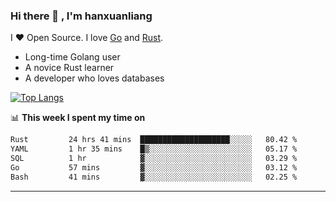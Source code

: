 ### Hi there 👋 , I'm hanxuanliang

<!--
**hanxuanliang/hanxuanliang** is a ✨ _special_ ✨ repository because its `README.md` (this file) appears on your GitHub profile.

Here are some ideas to get you started:

- 🔭 I’m currently working on ...
- 🌱 I’m currently learning ...
- 👯 I’m looking to collaborate on ...
- 🤔 I’m looking for help with ...
- 💬 Ask me about ...
- 📫 How to reach me: ...
- 😄 Pronouns: ...
- ⚡ Fun fact: ...
-->
I ❤ Open Source. I love [Go](https://golang.org) and [Rust](https://www.rust-lang.org/zh-CN/).

* Long-time Golang user
* A novice Rust learner
* A developer who loves databases

[![Top Langs](https://github-readme-stats.vercel.app/api?username=hanxuanliang&show_icons=true&count_private=true&line_height=40)](https://github.com/anuraghazra/github-readme-stats)

📊 **This week I spent my time on**
<!--START_SECTION:waka-->

```txt
Rust         24 hrs 41 mins  ████████████████████░░░░░   80.42 %
YAML         1 hr 35 mins    █▒░░░░░░░░░░░░░░░░░░░░░░░   05.17 %
SQL          1 hr            ▓░░░░░░░░░░░░░░░░░░░░░░░░   03.29 %
Go           57 mins         ▓░░░░░░░░░░░░░░░░░░░░░░░░   03.12 %
Bash         41 mins         ▓░░░░░░░░░░░░░░░░░░░░░░░░   02.25 %
```

<!--END_SECTION:waka-->

***
